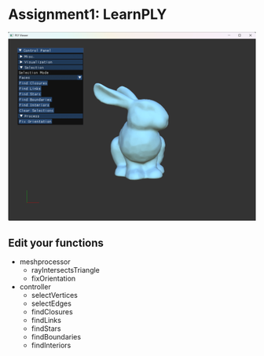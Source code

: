 # Assignment1: LearnPLY
![image info](images/image1.png)

## Edit your functions
- meshprocessor
	- rayIntersectsTriangle
	- fixOrientation
- controller
    - selectVertices
    - selectEdges
    - findClosures
    - findLinks
    - findStars
    - findBoundaries
    - findInteriors